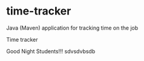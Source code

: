 # time-tracker
Java (Maven) application for tracking time on the job

Time tracker

Good Night Students!!! sdvsdvbsdb
